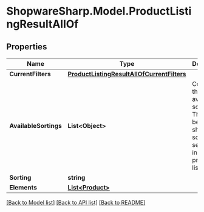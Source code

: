 # ShopwareSharp.Model.ProductListingResultAllOf

## Properties

Name | Type | Description | Notes
------------ | ------------- | ------------- | -------------
**CurrentFilters** | [**ProductListingResultAllOfCurrentFilters**](ProductListingResultAllOfCurrentFilters.md) |  | [optional] 
**AvailableSortings** | **List&lt;Object&gt;** | Contains the available sorting. These can be used to show a sorting select-box in the product listing. | [optional] 
**Sorting** | **string** |  | [optional] 
**Elements** | [**List&lt;Product&gt;**](Product.md) |  | [optional] 

[[Back to Model list]](../../README.md#documentation-for-models) [[Back to API list]](../../README.md#documentation-for-api-endpoints) [[Back to README]](../../README.md)


